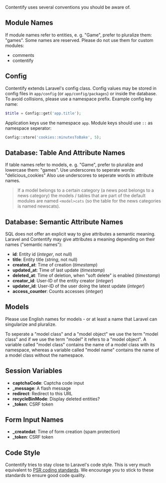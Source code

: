 Contentify uses several conventions you should be aware of.

## Module Names

If module names refer to entities, e. g. "Game", prefer to pluralize them: "games". Some names are reserved. Please do not use them for custom modules:

* comments
* contentify

## Config

Contentify extends Laravel's config class. Config values may be stored in config files in `app/config` (or `app/config/packages`) or inside the database. To avoid collisions, please use a namespace prefix. Example config key name:
```php
$title = Config::get('app.title');
```
Application keys use the namespace `app`. Module keys should use `::` as namespace seperator:
```php
Config::store('cookies::minutesToBake', 5);
```
## Database: Table And Attribute Names

If table names refer to models, e. g. "Game", prefer to pluralize and lowercase them: "games". Use underscores to seperate words: "delicious_cookies" Also use underscores to seperate words in attribute names.

> If a model belongs to a certain category (a news post belongs to a news category) the models / tables that are part of the default modules are named `<model>cats` (so the table for the news categories is named newscats).

## Database: Semantic Attribute Names

SQL does not offer an explicit way to give attributes a semantic meaning. Laravel and Contentify may give attributes a meaning depending on their names ("semantic names"):

* **id**: Entity id (*integer*, not null)
* **title**: Entity title (*string*, not null)
* **created_at**: Time of creation (*timestamp*)
* **updated_at**: Time of last update (*timestamp*)
* **deleted_at**: Time of deletion, when "soft delete" is enabled (*timestamp*)
* **creator_id**: User-ID of the entity creator (*integer*)
* **updater_id**: User-ID of the user doing the latest update (*integer*)
* **access_counter**: Counts accesses (*integer*)

## Models

Please use English names for models - or at least a name that Laravel can singularize and pluralize.

To seperate a "model class" and a "model object" we use the term "model class" and if we use the term "model" it refers to a "model object". A variable called "model class" contains the name of a model class with its namespace, whereas a variable called "model name" contains the name of a model class without the namespace.

## Session Variables

* **captchaCode**: Captcha code input
* **_message**: A flash message
* **redirect**: Redirect to this URL
* **recycleBinMode**: Display deleted entities?
* **_token**: CSRF token

## Form Input Names

* **_createdat**: Time of form creation (spam protection)
* **_token**: CSRF token

## Code Style

Contentify tries to stay close to Laravel's code style. This is very much equivalent to [PSR coding standards](https://github.com/php-fig/fig-standards/tree/master/accepted). We encourage you to stick to these standards to ensure good code quality.

